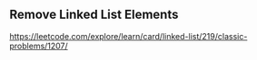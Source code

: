 ## Remove Linked List Elements
https://leetcode.com/explore/learn/card/linked-list/219/classic-problems/1207/
